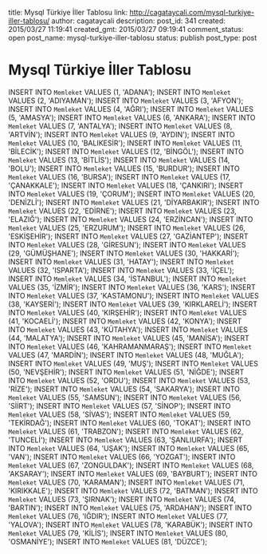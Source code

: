 title: Mysql Türkiye İller Tablosu
link: http://cagataycali.com/mysql-turkiye-iller-tablosu/
author: cagataycali
description: 
post_id: 341
created: 2015/03/27 11:19:41
created_gmt: 2015/03/27 09:19:41
comment_status: open
post_name: mysql-turkiye-iller-tablosu
status: publish
post_type: post

# Mysql Türkiye İller Tablosu

INSERT INTO `Memleket` VALUES (1, 'ADANA');
    INSERT INTO `Memleket` VALUES (2, 'ADIYAMAN');
    INSERT INTO `Memleket` VALUES (3, 'AFYON');
    INSERT INTO `Memleket` VALUES (4, 'AĞRI');
    INSERT INTO `Memleket` VALUES (5, 'AMASYA');
    INSERT INTO `Memleket` VALUES (6, 'ANKARA');
    INSERT INTO `Memleket` VALUES (7, 'ANTALYA');
    INSERT INTO `Memleket` VALUES (8, 'ARTVİN');
    INSERT INTO `Memleket` VALUES (9, 'AYDIN');
    INSERT INTO `Memleket` VALUES (10, 'BALIKESİR');
    INSERT INTO `Memleket` VALUES (11, 'BİLECİK');
    INSERT INTO `Memleket` VALUES (12, 'BİNGÖL');
    INSERT INTO `Memleket` VALUES (13, 'BİTLİS');
    INSERT INTO `Memleket` VALUES (14, 'BOLU');
    INSERT INTO `Memleket` VALUES (15, 'BURDUR');
    INSERT INTO `Memleket` VALUES (16, 'BURSA');
    INSERT INTO `Memleket` VALUES (17, 'ÇANAKKALE');
    INSERT INTO `Memleket` VALUES (18, 'ÇANKIRI');
    INSERT INTO `Memleket` VALUES (19, 'ÇORUM');
    INSERT INTO `Memleket` VALUES (20, 'DENİZLİ');
    INSERT INTO `Memleket` VALUES (21, 'DİYARBAKIR');
    INSERT INTO `Memleket` VALUES (22, 'EDİRNE');
    INSERT INTO `Memleket` VALUES (23, 'ELAZIĞ');
    INSERT INTO `Memleket` VALUES (24, 'ERZİNCAN');
    INSERT INTO `Memleket` VALUES (25, 'ERZURUM');
    INSERT INTO `Memleket` VALUES (26, 'ESKİŞEHİR');
    INSERT INTO `Memleket` VALUES (27, 'GAZİANTEP');
    INSERT INTO `Memleket` VALUES (28, 'GİRESUN');
    INSERT INTO `Memleket` VALUES (29, 'GÜMÜŞHANE');
    INSERT INTO `Memleket` VALUES (30, 'HAKKARİ');
    INSERT INTO `Memleket` VALUES (31, 'HATAY');
    INSERT INTO `Memleket` VALUES (32, 'ISPARTA');
    INSERT INTO `Memleket` VALUES (33, 'İÇEL');
    INSERT INTO `Memleket` VALUES (34, 'İSTANBUL');
    INSERT INTO `Memleket` VALUES (35, 'İZMİR');
    INSERT INTO `Memleket` VALUES (36, 'KARS');
    INSERT INTO `Memleket` VALUES (37, 'KASTAMONU');
    INSERT INTO `Memleket` VALUES (38, 'KAYSERİ');
    INSERT INTO `Memleket` VALUES (39, 'KIRKLARELİ');
    INSERT INTO `Memleket` VALUES (40, 'KIRŞEHİR');
    INSERT INTO `Memleket` VALUES (41, 'KOCAELİ');
    INSERT INTO `Memleket` VALUES (42, 'KONYA');
    INSERT INTO `Memleket` VALUES (43, 'KÜTAHYA');
    INSERT INTO `Memleket` VALUES (44, 'MALATYA');
    INSERT INTO `Memleket` VALUES (45, 'MANİSA');
    INSERT INTO `Memleket` VALUES (46, 'KAHRAMANMARAŞ');
    INSERT INTO `Memleket` VALUES (47, 'MARDİN');
    INSERT INTO `Memleket` VALUES (48, 'MUĞLA');
    INSERT INTO `Memleket` VALUES (49, 'MUŞ');
    INSERT INTO `Memleket` VALUES (50, 'NEVŞEHİR');
    INSERT INTO `Memleket` VALUES (51, 'NİĞDE');
    INSERT INTO `Memleket` VALUES (52, 'ORDU');
    INSERT INTO `Memleket` VALUES (53, 'RİZE');
    INSERT INTO `Memleket` VALUES (54, 'SAKARYA');
    INSERT INTO `Memleket` VALUES (55, 'SAMSUN');
    INSERT INTO `Memleket` VALUES (56, 'SİİRT');
    INSERT INTO `Memleket` VALUES (57, 'SİNOP');
    INSERT INTO `Memleket` VALUES (58, 'SİVAS');
    INSERT INTO `Memleket` VALUES (59, 'TEKİRDAĞ');
    INSERT INTO `Memleket` VALUES (60, 'TOKAT');
    INSERT INTO `Memleket` VALUES (61, 'TRABZON');
    INSERT INTO `Memleket` VALUES (62, 'TUNCELİ');
    INSERT INTO `Memleket` VALUES (63, 'ŞANLIURFA');
    INSERT INTO `Memleket` VALUES (64, 'UŞAK');
    INSERT INTO `Memleket` VALUES (65, 'VAN');
    INSERT INTO `Memleket` VALUES (66, 'YOZGAT');
    INSERT INTO `Memleket` VALUES (67, 'ZONGULDAK');
    INSERT INTO `Memleket` VALUES (68, 'AKSARAY');
    INSERT INTO `Memleket` VALUES (69, 'BAYBURT');
    INSERT INTO `Memleket` VALUES (70, 'KARAMAN');
    INSERT INTO `Memleket` VALUES (71, 'KIRIKKALE');
    INSERT INTO `Memleket` VALUES (72, 'BATMAN');
    INSERT INTO `Memleket` VALUES (73, 'ŞIRNAK');
    INSERT INTO `Memleket` VALUES (74, 'BARTIN');
    INSERT INTO `Memleket` VALUES (75, 'ARDAHAN');
    INSERT INTO `Memleket` VALUES (76, 'IĞDIR');
    INSERT INTO `Memleket` VALUES (77, 'YALOVA');
    INSERT INTO `Memleket` VALUES (78, 'KARABÜK');
    INSERT INTO `Memleket` VALUES (79, 'KİLİS');
    INSERT INTO `Memleket` VALUES (80, 'OSMANİYE');
    INSERT INTO `Memleket` VALUES (81, 'DÜZCE');